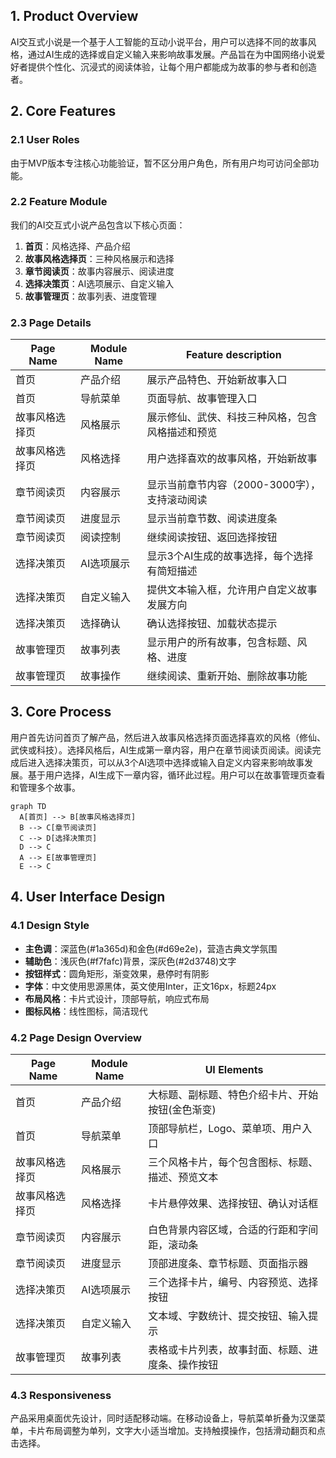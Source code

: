 ## 1. Product Overview
AI交互式小说是一个基于人工智能的互动小说平台，用户可以选择不同的故事风格，通过AI生成的选择或自定义输入来影响故事发展。产品旨在为中国网络小说爱好者提供个性化、沉浸式的阅读体验，让每个用户都能成为故事的参与者和创造者。

## 2. Core Features

### 2.1 User Roles
由于MVP版本专注核心功能验证，暂不区分用户角色，所有用户均可访问全部功能。

### 2.2 Feature Module
我们的AI交互式小说产品包含以下核心页面：
1. **首页**：风格选择、产品介绍
2. **故事风格选择页**：三种风格展示和选择
3. **章节阅读页**：故事内容展示、阅读进度
4. **选择决策页**：AI选项展示、自定义输入
5. **故事管理页**：故事列表、进度管理

### 2.3 Page Details

| Page Name | Module Name | Feature description |
|-----------|-------------|---------------------|
| 首页 | 产品介绍 | 展示产品特色、开始新故事入口 |
| 首页 | 导航菜单 | 页面导航、故事管理入口 |
| 故事风格选择页 | 风格展示 | 展示修仙、武侠、科技三种风格，包含风格描述和预览 |
| 故事风格选择页 | 风格选择 | 用户选择喜欢的故事风格，开始新故事 |
| 章节阅读页 | 内容展示 | 显示当前章节内容（2000-3000字），支持滚动阅读 |
| 章节阅读页 | 进度显示 | 显示当前章节数、阅读进度条 |
| 章节阅读页 | 阅读控制 | 继续阅读按钮、返回选择按钮 |
| 选择决策页 | AI选项展示 | 显示3个AI生成的故事选择，每个选择有简短描述 |
| 选择决策页 | 自定义输入 | 提供文本输入框，允许用户自定义故事发展方向 |
| 选择决策页 | 选择确认 | 确认选择按钮、加载状态提示 |
| 故事管理页 | 故事列表 | 显示用户的所有故事，包含标题、风格、进度 |
| 故事管理页 | 故事操作 | 继续阅读、重新开始、删除故事功能 |

## 3. Core Process

用户首先访问首页了解产品，然后进入故事风格选择页面选择喜欢的风格（修仙、武侠或科技）。选择风格后，AI生成第一章内容，用户在章节阅读页阅读。阅读完成后进入选择决策页，可以从3个AI选项中选择或输入自定义内容来影响故事发展。基于用户选择，AI生成下一章内容，循环此过程。用户可以在故事管理页查看和管理多个故事。

```mermaid
graph TD
  A[首页] --> B[故事风格选择页]
  B --> C[章节阅读页]
  C --> D[选择决策页]
  D --> C
  A --> E[故事管理页]
  E --> C
```

## 4. User Interface Design

### 4.1 Design Style
- **主色调**：深蓝色(#1a365d)和金色(#d69e2e)，营造古典文学氛围
- **辅助色**：浅灰色(#f7fafc)背景，深灰色(#2d3748)文字
- **按钮样式**：圆角矩形，渐变效果，悬停时有阴影
- **字体**：中文使用思源黑体，英文使用Inter，正文16px，标题24px
- **布局风格**：卡片式设计，顶部导航，响应式布局
- **图标风格**：线性图标，简洁现代

### 4.2 Page Design Overview

| Page Name | Module Name | UI Elements |
|-----------|-------------|-------------|
| 首页 | 产品介绍 | 大标题、副标题、特色介绍卡片、开始按钮(金色渐变) |
| 首页 | 导航菜单 | 顶部导航栏，Logo、菜单项、用户入口 |
| 故事风格选择页 | 风格展示 | 三个风格卡片，每个包含图标、标题、描述、预览文本 |
| 故事风格选择页 | 风格选择 | 卡片悬停效果、选择按钮、确认对话框 |
| 章节阅读页 | 内容展示 | 白色背景内容区域，合适的行距和字间距，滚动条 |
| 章节阅读页 | 进度显示 | 顶部进度条、章节标题、页面指示器 |
| 选择决策页 | AI选项展示 | 三个选择卡片，编号、内容预览、选择按钮 |
| 选择决策页 | 自定义输入 | 文本域、字数统计、提交按钮、输入提示 |
| 故事管理页 | 故事列表 | 表格或卡片列表，故事封面、标题、进度条、操作按钮 |

### 4.3 Responsiveness
产品采用桌面优先设计，同时适配移动端。在移动设备上，导航菜单折叠为汉堡菜单，卡片布局调整为单列，文字大小适当增加。支持触摸操作，包括滑动翻页和点击选择。